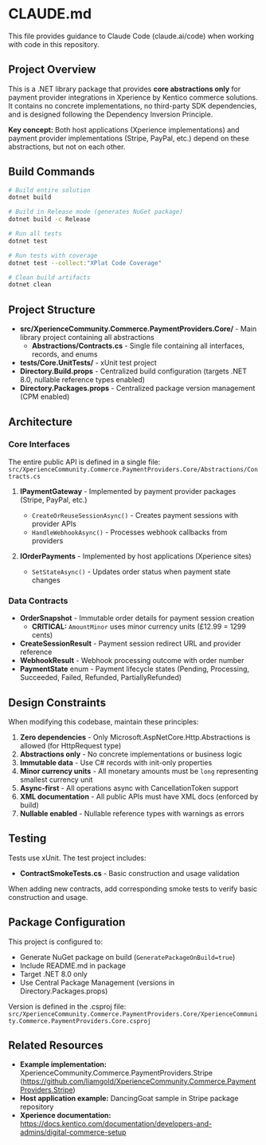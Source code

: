 # CLAUDE.md

This file provides guidance to Claude Code (claude.ai/code) when working with code in this repository.

## Project Overview

This is a .NET library package that provides **core abstractions only** for payment provider integrations in Xperience by Kentico commerce solutions. It contains no concrete implementations, no third-party SDK dependencies, and is designed following the Dependency Inversion Principle.

**Key concept:** Both host applications (Xperience implementations) and payment provider implementations (Stripe, PayPal, etc.) depend on these abstractions, but not on each other.

## Build Commands

```bash
# Build entire solution
dotnet build

# Build in Release mode (generates NuGet package)
dotnet build -c Release

# Run all tests
dotnet test

# Run tests with coverage
dotnet test --collect:"XPlat Code Coverage"

# Clean build artifacts
dotnet clean
```

## Project Structure

- **src/XperienceCommunity.Commerce.PaymentProviders.Core/** - Main library project containing all abstractions
  - **Abstractions/Contracts.cs** - Single file containing all interfaces, records, and enums
- **tests/Core.UnitTests/** - xUnit test project
- **Directory.Build.props** - Centralized build configuration (targets .NET 8.0, nullable reference types enabled)
- **Directory.Packages.props** - Centralized package version management (CPM enabled)

## Architecture

### Core Interfaces

The entire public API is defined in a single file: `src/XperienceCommunity.Commerce.PaymentProviders.Core/Abstractions/Contracts.cs`

1. **IPaymentGateway** - Implemented by payment provider packages (Stripe, PayPal, etc.)
   - `CreateOrReuseSessionAsync()` - Creates payment sessions with provider APIs
   - `HandleWebhookAsync()` - Processes webhook callbacks from providers

2. **IOrderPayments** - Implemented by host applications (Xperience sites)
   - `SetStateAsync()` - Updates order status when payment state changes

### Data Contracts

- **OrderSnapshot** - Immutable order details for payment session creation
  - **CRITICAL:** `AmountMinor` uses minor currency units (£12.99 = 1299 cents)
- **CreateSessionResult** - Payment session redirect URL and provider reference
- **WebhookResult** - Webhook processing outcome with order number
- **PaymentState** enum - Payment lifecycle states (Pending, Processing, Succeeded, Failed, Refunded, PartiallyRefunded)

## Design Constraints

When modifying this codebase, maintain these principles:

1. **Zero dependencies** - Only Microsoft.AspNetCore.Http.Abstractions is allowed (for HttpRequest type)
2. **Abstractions only** - No concrete implementations or business logic
3. **Immutable data** - Use C# records with init-only properties
4. **Minor currency units** - All monetary amounts must be `long` representing smallest currency unit
5. **Async-first** - All operations async with CancellationToken support
6. **XML documentation** - All public APIs must have XML docs (enforced by build)
7. **Nullable enabled** - Nullable reference types with warnings as errors

## Testing

Tests use xUnit. The test project includes:
- **ContractSmokeTests.cs** - Basic construction and usage validation

When adding new contracts, add corresponding smoke tests to verify basic construction and usage.

## Package Configuration

This project is configured to:
- Generate NuGet package on build (`GeneratePackageOnBuild=true`)
- Include README.md in package
- Target .NET 8.0 only
- Use Central Package Management (versions in Directory.Packages.props)

Version is defined in the .csproj file: `src/XperienceCommunity.Commerce.PaymentProviders.Core/XperienceCommunity.Commerce.PaymentProviders.Core.csproj`

## Related Resources

- **Example implementation:** XperienceCommunity.Commerce.PaymentProviders.Stripe (https://github.com/liamgold/XperienceCommunity.Commerce.PaymentProviders.Stripe)
- **Host application example:** DancingGoat sample in Stripe package repository
- **Xperience documentation:** https://docs.kentico.com/documentation/developers-and-admins/digital-commerce-setup
